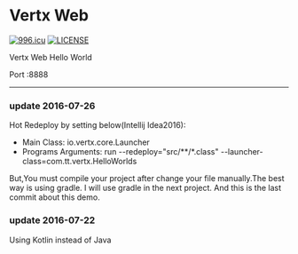 # Vertx Web
[![996.icu](https://img.shields.io/badge/link-996.icu-red.svg)](https://996.icu) 
[![LICENSE](https://img.shields.io/badge/license-Anti%20996-blue.svg)](https://github.com/996icu/996.ICU/blob/master/LICENSE)

Vertx Web Hello World 

Port :8888

----

### update 2016-07-26
Hot Redeploy by setting below(Intellij Idea2016):

* Main Class: io.vertx.core.Launcher
* Programs Arguments: run  --redeploy="src/**/*.class" --launcher-class=com.tt.vertx.HelloWorlds
    
But,You must compile your project after change your file manually.The best way is using gradle.
I will use gradle in the next project. And this is the last commit about this demo.

### update 2016-07-22
Using Kotlin instead of Java

